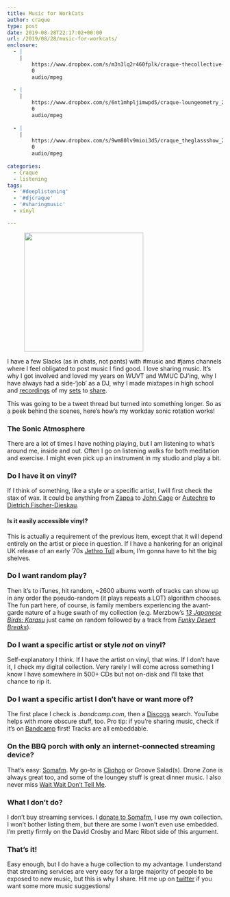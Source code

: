 ```yaml
---
title: Music for WorkCats
author: craque
type: post
date: 2019-08-28T22:17:02+00:00
url: /2019/08/28/music-for-workcats/
enclosure:
  - |
    |
        https://www.dropbox.com/s/m3n3lq2r460fplk/craque-thecollective-192_20180604.mp3?dl=0
        0
        audio/mpeg
        
  - |
    |
        https://www.dropbox.com/s/6nt1mhpljimwpd5/craque-loungeometry_20061123a.mp3?dl=0
        0
        audio/mpeg
        
  - |
    |
        https://www.dropbox.com/s/9wm80lv9mioi3d5/craque_theglassshow_20170211-192.mp3?dl=0
        0
        audio/mpeg
        
categories:
  - Craque
  - listening
tags:
  - '#deeplistening'
  - '#djcraque'
  - '#sharingmusic'
  - vinyl

---
```

<div class="wp-block-image">
  <figure class="alignright is-resized"><img src="https://sounding.com/blog/wp-content/uploads/2019/08/princess_records_sq.jpg" alt="" class="wp-image-1144" width="278" height="278" srcset="https://sounding.com/blog/wp-content/uploads/2019/08/princess_records_sq.jpg 1024w, https://sounding.com/blog/wp-content/uploads/2019/08/princess_records_sq-150x150.jpg 150w, https://sounding.com/blog/wp-content/uploads/2019/08/princess_records_sq-300x300.jpg 300w, https://sounding.com/blog/wp-content/uploads/2019/08/princess_records_sq-768x768.jpg 768w, https://sounding.com/blog/wp-content/uploads/2019/08/princess_records_sq-144x144.jpg 144w" sizes="(max-width: 278px) 100vw, 278px" /></figure>
</div>

I have a few Slacks (as in chats, not pants) with #music and #jams channels where I feel obligated to post music I find good. I love sharing music. It&#8217;s why I got involved and loved my years on WUVT and WMUC DJ&#8217;ing, why I have always had a side-&#8216;job&#8217; as a DJ, why I made mixtapes in high school and <a rel="noreferrer noopener" aria-label=" (opens in a new tab)" href="https://www.dropbox.com/s/m3n3lq2r460fplk/craque-thecollective-192_20180604.mp3?dl=0" target="_blank">recordings</a> of my <a rel="noreferrer noopener" aria-label=" (opens in a new tab)" href="https://www.dropbox.com/s/6nt1mhpljimwpd5/craque-loungeometry_20061123a.mp3?dl=0" target="_blank">sets</a> to <a href="https://www.dropbox.com/s/9wm80lv9mioi3d5/craque_theglassshow_20170211-192.mp3?dl=0" target="_blank" rel="noreferrer noopener" aria-label=" (opens in a new tab)">share</a>.

This was going to be a tweet thread but turned into something longer. So as a peek behind the scenes, here&#8217;s how&#8217;s my workday sonic rotation works!

### The Sonic Atmosphere

There are a lot of times I have nothing playing, but I am listening to what&#8217;s around me, inside and out. Often I go on listening walks for both meditation and exercise. I might even pick up an instrument in my studio and play a bit.

### Do I have it on vinyl?

If I think of something, like a style or a specific artist, I will first check the stax of wax. It could be anything from <a rel="noreferrer noopener" aria-label="Zappa (opens in a new tab)" href="https://en.wikipedia.org/wiki/Frank_Zappa" target="_blank">Zappa</a> to <a rel="noreferrer noopener" aria-label="John Cage (opens in a new tab)" href="https://en.wikipedia.org/wiki/John_Cage" target="_blank">John Cage</a> or <a href="https://en.wikipedia.org/wiki/Autechre" target="_blank" rel="noreferrer noopener" aria-label=" (opens in a new tab)">Autechre</a> to <a rel="noreferrer noopener" aria-label="Dietrich Fischer-Dieskau (opens in a new tab)" href="https://en.wikipedia.org/wiki/Dietrich_Fischer-Dieskau" target="_blank">Dietrich Fischer-Dieskau</a>.

#### Is it easily accessible vinyl?

This is actually a requirement of the previous item, except that it will depend entirely on the artist or piece in question. If I have a hankering for an original UK release of an early &#8217;70s <a href="https://en.wikipedia.org/wiki/Jethro_Tull_(band)" target="_blank" rel="noreferrer noopener" aria-label=" (opens in a new tab)">Jethro Tull</a> album, I&#8217;m gonna have to hit the big shelves.

### Do I want random play?

Then it&#8217;s to iTunes, hit random, ~2600 albums worth of tracks can show up in any order the pseudo-random (it plays repeats a LOT) algorithm chooses. The fun part here, of course, is family members experiencing the avant-garde nature of a huge swath of my collection (e.g. Merzbow&#8217;s <a rel="noreferrer noopener" aria-label=" (opens in a new tab)" href="https://www.discogs.com/Merzbow-Karasu-13-Japanese-Birds-Pt-4/release/1741296" target="_blank"><em>13 Japanese Birds: Karasu</em></a> just came on random followed by a track from _<a rel="noreferrer noopener" aria-label=" (opens in a new tab)" href="https://www.discogs.com/DJ-John-Kelley-FunkyDesertBreaks/release/58612" target="_blank">Funky Desert Breaks</a>_).

### Do I want a specific artist or style _not_ on vinyl?

Self-explanatory I think. If I have the artist on vinyl, that wins. If I don&#8217;t have it, I check my digital collection. Very rarely I will come across something I know I have somewhere in 500+ CDs but not on-disk and I&#8217;ll take that chance to rip it.

### Do I want a specific artist I don&#8217;t have or want more of?

The first place I check is _<them>.bandcamp.com_, then a <a rel="noreferrer noopener" aria-label=" (opens in a new tab)" href="https://www.discogs.com" target="_blank">Discogs</a> search. YouTube helps with more obscure stuff, too. Pro tip: if you&#8217;re sharing music, check if it&#8217;s on <a href="https://craque.bandcamp.com/" target="_blank" rel="noreferrer noopener" aria-label=" (opens in a new tab)">Bandcamp</a> first! Tracks are all embeddable.

### On the BBQ porch with only an internet-connected streaming device?

That&#8217;s easy: <a rel="noreferrer noopener" aria-label=" (opens in a new tab)" href="https://somafm.com/" target="_blank">Somafm</a>. My go-to is <a rel="noreferrer noopener" aria-label=" (opens in a new tab)" href="https://somafm.com/cliqhop/" target="_blank">Cliqhop</a> or Groove Salad(s). Drone Zone is always great too, and some of the loungey stuff is great dinner music. I also never miss <a href="https://www.npr.org/programs/wait-wait-dont-tell-me/" target="_blank" rel="noreferrer noopener" aria-label=" (opens in a new tab)">Wait Wait Don&#8217;t Tell Me</a>.

### What I don&#8217;t do?

I don&#8217;t buy streaming services. I <a href="https://somafm.com/support/donate.html" target="_blank" rel="noreferrer noopener" aria-label=" (opens in a new tab)">donate to Somafm</a>, I use my own collection. I won&#8217;t bother listing them, but there are some I won&#8217;t even use embedded. I&#8217;m pretty firmly on the David Crosby and Marc Ribot side of this argument.

### That&#8217;s it!

Easy enough, but I do have a huge collection to my advantage. I understand that streaming services are very easy for a large majority of people to be exposed to new music, but this is why I share. Hit me up on <a href="https://twitter.com/dtauvdiodr" target="_blank" rel="noreferrer noopener" aria-label="twitter (opens in a new tab)">twitter</a> if you want some more music suggestions!